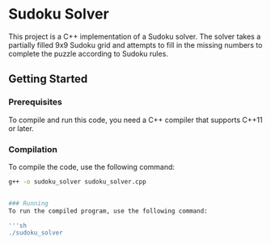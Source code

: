 # Sudoku Solver

This project is a C++ implementation of a Sudoku solver. The solver takes a partially filled 9x9 Sudoku grid and attempts to fill in the missing numbers to complete the puzzle according to Sudoku rules.

## Getting Started

### Prerequisites

To compile and run this code, you need a C++ compiler that supports C++11 or later.

### Compilation

To compile the code, use the following command:

```sh
g++ -o sudoku_solver sudoku_solver.cpp


### Running
To run the compiled program, use the following command:

'''sh
./sudoku_solver

